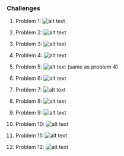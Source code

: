 ### Challenges 
1. Problem 1:
![alt text](image.png)

2. Problem 2:
![alt text](image-1.png)

3. Problem 3:
![alt text](image-2.png)

4. Problem 4:
![alt text](image-3.png)

5. Problem 5:
![alt text](image-4.png)  (same as problem 4)

6. Problem 6:
![alt text](image-5.png)

7. Problem 7: 
![alt text](image-6.png)

8. Problem 8:
![alt text](image-7.png)

9. Problem 9:
![alt text](image-8.png)

10. Problem 10:
![alt text](image-9.png)

11. Problem 11:
![alt text](image-10.png)

12. Problem 12:
![alt text](image-11.png)